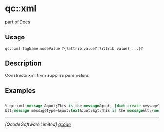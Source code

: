 qc::xml
=======

part of [Docs](.)

Usage
-----
`
        qc::xml tagName nodeValue ?{?attrib value? ?attrib value? ...}?
    `

Description
-----------
Constructs xml from supplies parameters.

Examples
--------
```tcl

% qc::xml message &quot;This is the message&quot; [dict create messageType text]
&lt;message messageType=&quot;text&quot;&gt;This is the message&lt;/message&gt;
```

----------------------------------
*[Qcode Software Limited] [qcode]*

[qcode]: www.qcode.co.uk "Qcode Software"